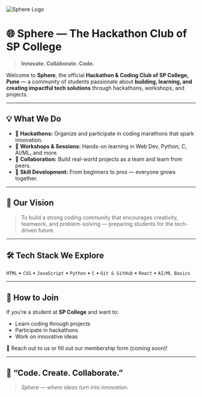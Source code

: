 ![Sphere Logo](https://github.com/YourUsername/YourRepo/raw/main/logo.png)

# 🌐 Sphere — The Hackathon Club of SP College

> **Innovate. Collaborate. Code.**

Welcome to **Sphere**, the official **Hackathon & Coding Club of SP College, Pune** — a community of students passionate about **building, learning, and creating impactful tech solutions** through hackathons, workshops, and projects.

---

## 💡 What We Do
- 🧠 **Hackathons:** Organize and participate in coding marathons that spark innovation.  
- 💬 **Workshops & Sessions:** Hands-on learning in Web Dev, Python, C, AI/ML, and more.  
- 🤝 **Collaboration:** Build real-world projects as a team and learn from peers.  
- 🚀 **Skill Development:** From beginners to pros — everyone grows together.  

---

## 🧩 Our Vision
> To build a strong coding community that encourages creativity, teamwork, and problem-solving — preparing students for the tech-driven future.

---

## 🛠️ Tech Stack We Explore
`HTML` • `CSS` • `JavaScript` • `Python` • `C` • `Git & GitHub` • `React` • `AI/ML Basics`

---

## 💬 How to Join
If you’re a student at **SP College** and want to:
- Learn coding through projects  
- Participate in hackathons  
- Work on innovative ideas  

📩 Reach out to us or fill out our membership form (coming soon)!

---

## 🌟 “Code. Create. Collaborate.”
> _Sphere — where ideas turn into innovation._
